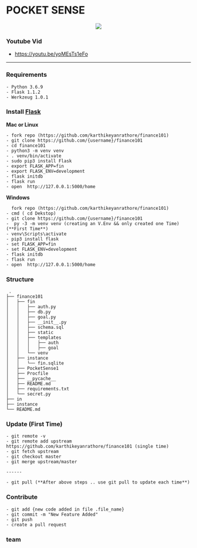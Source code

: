 # POCKET SENSE
<p align="center">
  <img src="https://raw.githubusercontent.com/karthikeyanrathore/finance101/master/docs/logo.jpg">
</p>

### Youtube Vid
- https://youtu.be/yoMEsTs1eFo

--------------------------------------------------------------------
### Requirements
```
- Python 3.6.9
- Flask 1.1.2
- Werkzeug 1.0.1
```

### Install [Flask](https://flask.palletsprojects.com/en/1.1.x/installation/)

**Mac or Linux**
```
- fork repo (https://github.com/karthikeyanrathore/finance101)
- git clone https://github.com/{username}/finance101
- cd finance101
- python3 -m venv venv 
- . venv/bin/activate
- sudo pip3 install Flask
- export FLASK_APP=fin
- export FLASK_ENV=development
- flask initdb
- flask run
- open  http://127.0.0.1:5000/home
```

**Windows**
```
  fork repo (https://github.com/karthikeyanrathore/finance101)
- cmd ( cd Dekstop)
- git clone https://github.com/{username}/finance101
-  py -3 -m venv venv (creating an V.Env && only created one Time)(**First Time**)
- venv\Scripts\activate
- pip3 install flask
- set FLASK_APP=fin
- set FLASK_ENV=development
- flask initdb
- flask run 
- open  http://127.0.0.1:5000/home
```


### Structure 
```
 .
├── finance101
│   ├── fin
│   │   ├── auth.py
│   │   ├── db.py
│   │   ├── goal.py
│   │   ├── __init__.py
│   │   ├── schema.sql
│   │   ├── static
│   │   ├── templates
│   │   │   ├── auth
│   │   │   ├── goal
│   │   └── venv
│   ├── instance
│   │   └── fin.sqlite
│   ├── PocketSense1
│   ├── Procfile
│   ├── __pycache__
│   ├── README.md
│   ├── requirements.txt
│   └── secret.py
├── in
├── instance
└── README.md

```

### Update (First Time)

```
- git remote -v
- git remote add upstream https://github.com/karthikeyanrathore/finance101 (single time)
- git fetch upstream
- git checkout master
- git merge upstream/master

------

- git pull (**After above steps .. use git pull to update each time**)

```



### Contribute

```
- git add {new code added in file .file_name}
- git commit -m "New Feature Added"
- git push
- create a pull request

```

### team





